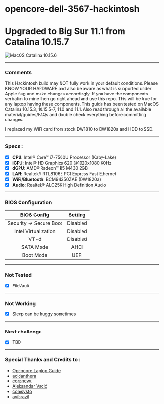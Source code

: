 # opencore-dell-3567-hackintosh

# Upgraded to Big Sur 11.1 from Catalina 10.15.7
<img src="/Image/Screenshot.png?raw=true" alt="MacOS Catalina 10.15.6" align="center">

--------------------------------------------------------------------------------------------

### Comments
This Hackintosh build may NOT fully work in your default conditions. Please KNOW YOUR HARDWARE and also be aware as what is supported under Apple flag and make changes accordingly. If you have the components verbatim to mine then go right ahead and use this repo. This will be true for any laptop having these components. This guide has been tested on MacOS Catalina 10.15.3, 10.15.5-7, 11.0 and 11.1. Also read through all the available material/guides/FAQs and double check everything before committing changes.

I replaced my WiFi card from stock DW1810 to DW1820a and HDD to SSD.

--------------------------------------------------------------------------------------------

### Specs :

- [x] <b>CPU</b>: Intel® Core™ i7-7500U Processor (Kaby-Lake)
- [x] <b>iGPU</b>: Intel® HD Graphics 620 @1920x1080 60Hz
- [x] <b>dGPU</b>: AMD® Radeon™ R5 M430 2GB
- [x] <b>LAN</b>: Realtek® RTL8106E PCI Express Fast Ethernet
- [x] <b>WiFi/Bluetooth</b>: BCM94350ZAE (DW1820a)
- [x] <b>Audio</b>: Realtek® ALC256 High Definition Audio

--------------------------------------------------------------------------------------------

### BIOS Configuration

BIOS Config | Setting
:---:| :---:
Security -> Secure Boot | Disabled
Intel Virtualization    | Disabled
VT-d | Disabled
SATA Mode | AHCI
Boot Mode | UEFI

--------------------------------------------------------------------------------------------

### Not Tested

- [x] FileVault

--------------------------------------------------------------------------------------------

### Not Working

- [x] Sleep can be buggy sometimes

--------------------------------------------------------------------------------------------

### Next challenge
- [x] TBD

--------------------------------------------------------------------------------------------

### Special Thanks and Credits to :

- [Opencore Laptop Guide](https://dortania.github.io/vanilla-laptop-guide/)
- [acidanthera](https://github.com/acidanthera)
- [corpnewt](https://github.com/corpnewt)
- [Aleksandar Vacić](https://aplus.rs/tags/opencore)
- [comsysto](https://comsysto.github.io/Display-Override-PropertyList-File-Parser-and-Generator-with-HiDPI-Support-For-Scaled-Resolutions/)
- [avibrazil](https://github.com/avibrazil/RDM)
